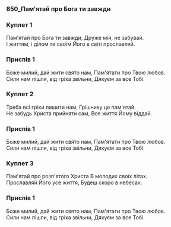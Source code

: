 ### 850_Пам'ятай про Бога ти завжди
### Куплет 1
Пам'ятай про Бога ти завжди, Друже мій, не забувай. <br/>І життям, і ділом ти своїм Його в світі прославляй.
### Приспів 1
Боже милий, дай жити свято нам, Пам'ятати про Твою любов. <br/>Сили нам пішли, від гріха звільни, Дякуєм за все Тобі.
### Куплет 2
Треба всі гріхи лишити нам, Грішнику це пам'ятай. <br/>Не забудь Христа прийняти сам, Все життя Йому віддай.
### Приспів 1
Боже милий, дай жити свято нам, Пам'ятати про Твою любов. <br/>Сили нам пішли, від гріха звільни, Дякуєм за все Тобі.
### Куплет 3
Пам'ятай про розп'ятого Христа В молодих своїх літах. <br/>Прославляй Його усе життя, Будеш скоро в небесах.
### Приспів 1
Боже милий, дай жити свято нам, Пам'ятати про Твою любов. <br/>Сили нам пішли, від гріха звільни, Дякуєм за все Тобі.
